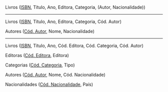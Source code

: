 Livros (<u>ISBN</u>, Título, Ano, Editora, Categoria,
    (Autor, Nacionalidade))

---

Livros (<u>ISBN</u>, Título, Ano, Editora, Categoria, Cód. Autor)

Autores (<u>Cód. Autor</u>, Nome, Nacionalidade)

---

Livros (<u>ISBN</u>, Título, Ano, Cód. Editora, Cód. Categoria, Cód. Autor)

Editoras (<u>Cód. Editora</u>, Editora)

Categorias (<u>Cód. Categoria</u>, Tipo)

Autores (<u>Cód. Autor</u>, Nome, Cód. Nacionalidade)

Nacionalidades (<u>Cód. Nacionalidade</u>, País)
